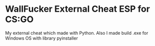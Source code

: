 # WallFucker External Cheat ESP for CS:GO
 My external cheat which made with Python. Also I made build .exe for Windows OS with library pyinstaller
